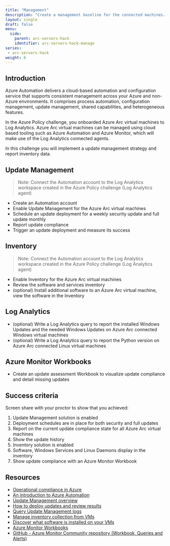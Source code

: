 ```yaml
---
title: "Management"
description: "Create a management baseline for the connected machines. Enable update management and inventory."
layout: single
draft: false
menu:
  side:
    parent: arc-servers-hack
    identifier: arc-servers-hack-manage
series:
 - arc-servers-hack
weight: 6
---
```


## Introduction

Azure Automation delivers a cloud-based automation and configuration service that supports consistent management across your Azure and non-Azure environments. It comprises process automation, configuration management, update management, shared capabilities, and heterogeneous features.

In the Azure Policy challenge, you onboarded Azure Arc virtual machines to Log Analytics. Azure Arc virtual machines can be managed using cloud based tooling such as Azure Automation and Azure Monitor, which will make use of the Log Analytics connected agents.

In this challenge you will implement a update management strategy and report inventory data.

## Update Management

> Note: Connect the Automation account to the Log Analytics workspace created in the Azure Policy challenge (Log Analytics agent)

* Create an Automation account
* Enable Update Management for the Azure Arc virtual machines
* Schedule an update deployment for a weekly security update and full update monthly
* Report update compliance
* Trigger an update deployment and measure its success

## Inventory

> Note: Connect the Automation account to the Log Analytics workspace created in the Azure Policy challenge (Log Analytics agent)

* Enable Inventory for the Azure Arc virtual machines
* Review the software and services inventory
* (optional) Install additional software to an Azure Arc virtual machine, view the software in the Inventory

## Log Analytics

* (optional) Write a Log Analytics query to report the installed Windows Updates and the needed Windows Updates on Azure Arc connected Windows virtual machines
* (optional) Write a Log Analytics query to report the Python version on Azure Arc connected Linux virtual machines

## Azure Monitor Workbooks

* Create an update assessment Workbook to visualize update compliance and detail missing updates

## Success criteria

Screen share with your proctor to show that you achieved:

1. Update Management solution is enabled
1. Deployment schedules are in place for both security and full updates
1. Report on the current update compliance state for all Azure Arc virtual machines
1. Show the update history
1. Inventory solution is enabled
1. Software, Windows Services and Linux Daemons display in the inventory
1. Show update compliance with an Azure Monitor Workbook

## Resources

* [Operational compliance in Azure](https://docs.microsoft.com/en-gb/azure/cloud-adoption-framework/manage/azure-management-guide/operational-compliance?tabs=UpdateManagement%2CAzurePolicy%2CAzureBlueprints)
* [An introduction to Azure Automation](https://docs.microsoft.com/en-us/azure/automation/automation-intro)
* [Update Management overview](https://docs.microsoft.com/en-us/azure/automation/update-management/overview)
* [How to deploy updates and review results](https://docs.microsoft.com/en-us/azure/automation/update-management/deploy-updates)
* [Query Update Management logs](https://docs.microsoft.com/en-us/azure/automation/update-management/query-logs)
* [Manage inventory collection from VMs](https://docs.microsoft.com/en-us/azure/automation/change-tracking/manage-inventory-vms)
* [Discover what software is installed on your VMs](https://docs.microsoft.com/en-us/azure/automation/automation-tutorial-installed-software)
* [Azure Monitor Workbooks](https://docs.microsoft.com/en-us/azure/azure-monitor/visualize/workbooks-overview)
* [GitHub - Azure Monitor Community repository (Workbook, Queries and Alerts)](https://github.com/microsoft/AzureMonitorCommunity)